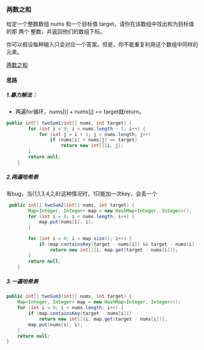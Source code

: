### 两数之和
给定一个整数数组 nums 和一个目标值 target，请你在该数组中找出和为目标值的那 两个 整数，并返回他们的数组下标。

你可以假设每种输入只会对应一个答案。但是，你不能重复利用这个数组中同样的元素。

[两数之和](https://leetcode-cn.com/problems/two-sum)

#### 思路

##### 1.暴力解法：

- 两遍for循环，nums[i] + nums[j] == target就return。

```java
public int[] twoSum1(int[] nums, int target) {
        for (int i = 0; i < nums.length - 1; i++) {
            for (int j = i + 1; j < nums.length; j++)
                if (nums[i] + nums[j] == target)
                    return new int[]{i, j};
        }
        return null;
    }
```

##### 2.两遍哈希表


有bug，当{1,1,3,4,2,8}这种情况时，1只能加一次key，会丢一个


```java
 public int[] twoSum2(int[] nums, int target) {
        Map<Integer, Integer> map = new HashMap<Integer, Integer>();
        for (int i = 0; i < nums.length; i++) {
            map.put(nums[i], i);
        }

        for (int i = 0; i < map.size(); i++) {
            if (map.containsKey(target - nums[i]) && target - nums[i] != nums[i])
                return new int[]{i, map.get(target - nums[i])};
        }
        return null;
    }
```

#####  3.一遍哈希表

```java
public int[] twoSum3(int[] nums, int target) {
    Map<Integer, Integer> map = new HashMap<Integer, Integer>();
    for (int i = 0; i < nums.length; i++) {
        if (map.containsKey(target - nums[i]))
            return new int[]{i, map.get(target - nums[i])};
        map.put(nums[i], i);
    }
    return null;
}
```